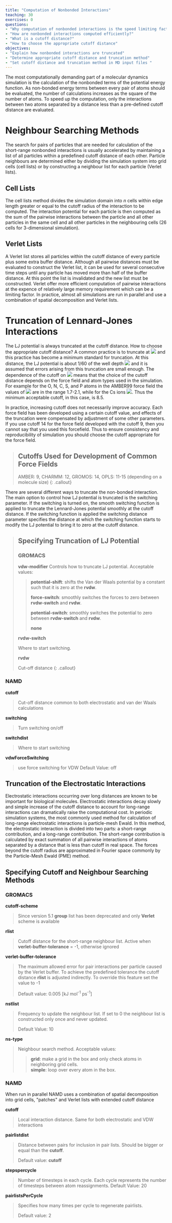 ```yaml
---
title: "Computation of Nonbonded Interactions"
teaching: 30
exercises: 0
questions:
- "Why computation of nonbonded interactions is the speed limiting factor?"
- "How are nonbonded interactions computed efficiently?"
- "What is a cutoff distance?"
- "How to choose the appropriate cutoff distance"
objectives:
- "Explain how nonbonded interactions are truncated"
- "Determine appropriate cutoff distance and truncation method"
- "Set cutoff distance and truncation method in MD input files "
---
```


The most computationally demanding part of a molecular dynamics simulation is the calculation of the nonbonded terms of the potential energy function. As non-bonded energy terms between every pair of atoms should be evaluated, the number of calculations increases as the square of the number of atoms. To speed up the computation, only the interactions between two atoms separated by a distance less than a pre-defined cutoff distance are evaluated.

# Neighbour Searching Methods
 The search for pairs of particles that are needed for calculation of the short-range nonbonded interactions is usually accelerated by maintaining a list of all particles within a predefined cutoff distance of each other.  Particle neighbours are determined either by dividing the simulation system into grid cells (cell lists) or by constructing a neighbour list for each particle (Verlet lists).

## Cell Lists
The cell lists method divides the simulation domain into *n* cells within edge length greater or equal to the cutoff radius of the interaction to be computed.  The interaction potential for each particle is then computed as the sum of the pairwise interactions between the particle and all other particles in the same cell and all other particles in the neighbouring cells (26 cells for 3-dimensional simulation).

## Verlet Lists
A Verlet list stores all particles within the cutoff distance of every particle plus some extra buffer distance. Although all pairwise distances must be evaluated to construct the Verlet list, it can be used for several consecutive time steps until any particle has moved more than half of the buffer distance. At this point the list is invalidated and the new list must be constructed. Verlet offer more efficient computation of pairwise interactions at the expence of relatively large memory requirement which can be a limiting factor. In practice, almost all simulations are run in parallel and use a combination of spatial decomposition and Verlet lists.

# Truncation of Lennard-Jones Interactions

The LJ potential is always truncated at the cutoff distance. How to choose the appropriate cutoff distance? A common practice is to truncate at <img src="https://latex.codecogs.com/gif.latex?2.5\sigma"/> and this practice has become a minimum standard for truncation.  At this distance, the LJ potential is about 1/60 of the well depth <img src="https://latex.codecogs.com/gif.latex?\epsilon"/> and it is assumed that errors arising from this truncation are small enough. The dependence of the cutoff on <img src="https://latex.codecogs.com/gif.latex?\sigma"/> means that the choice of the cutoff distance depends on the force field and atom types used in the simulation. For example for the O, N, C, S, and P atoms in the AMBER99 force field the values of <img src="https://latex.codecogs.com/gif.latex?\sigma"/> are in the range 1.7-2.1,  while for the Cs ions  <img src="https://latex.codecogs.com/gif.latex?\sigma=3.4"/>. Thus the minimum acceptable cutoff, in this case, is 8.5.

In practice, increasing cutoff does not necessarily improve accuracy. Each force field has been developed using a certain cutoff value, and effects of the truncation were compensated by adjustment of some other parameters. If you use cutoff 14 for the force field developed with the cutoff 9, then you cannot say that you used this forcefield. Thus to ensure consistency and reproducibility of simulation you should choose the cutoff appropriate for the force field.

> ## Cutoffs Used for Development of Common Force Fields
> AMBER: 9,
> CHARMM: 12,
> GROMOS: 14,
> OPLS: 11-15 (depending on a molecule size)
{: .callout}

There are several different ways to truncate the non-bonded interaction. The main option to control how LJ potential is truncated is the switching parameter. If the switching is turned on, the smooth switching function is applied to truncate the Lennard-Jones potential smoothly at the cutoff distance. If the switching function is applied the switching distance parameter specifies the distance at which the switching function starts to modify the LJ potential to bring it to zero at the cutoff distance.

> ## Specifying Truncation of LJ Potential
> ### GROMACS
> **vdw-modifier**
> Controls how to truncate LJ potential. Acceptable values:
> >**potential-shift**: shifts the Van der Waals potential by a constant such that it is zero at the **rvdw**.
>>
>>**force-switch**: smoothly switches the forces to zero between **rvdw-switch** and **rvdw**.
>>
>> **potential-switch**: smoothly switches the potential to zero between **rvdw-switch** and **rvdw**.
>>
>>**none**
>
> **rvdw-switch**
>
> Where to start switching.
>
> **rvdw**
>
> Cut-off distance
{: .callout}


### NAMD
**cutoff**
> Cut-off distance common to both electrostatic and van der Waals calculations

**switching**
> Turn switching on/off

**switchdist**
> Where to start switching

**vdwForceSwitching**
> use force switching for VDW
> Default Value: off


## Truncation of the Electrostatic Interactions
Electrostatic interactions occurring over long distances are known to be important for biological molecules. Electrostatic interactions decay slowly and simple increase of the cutoff distance to account for long-range interactions can dramatically raise the computational cost. In periodic simulation systems, the most commonly used method for calculation of long-range electrostatic interactions is particle-mesh Ewald.  In this method, the electrostatic interaction is divided into two parts: a short-range contribution, and a long-range contribution. The short-range contribution is calculated by exact summation of all pairwise interactions of atoms separated by a distance that is less than cutoff in real space. The forces beyond the cutoff radius are approximated in Fourier space commonly by the Particle-Mesh Ewald (PME) method.

## Specifying Cutoff and Neighbour Searching Methods

### GROMACS ####

**cutoff-scheme**
> Since version 5.1 **group** list has been deprecated and only **Verlet** scheme is available

**rlist**
> Cutoff distance for the short-range neighbour list. Active when **verlet-buffer-tolerance** = -1, otherwise ignored

**verlet-buffer-tolerance**
> The maximum allowed error for pair interactions per particle caused by the Verlet buffer. To achieve the predefined tolerance the cutoff distance **rlist** is adjusted indirectly. To override this feature set the value to -1
>
> Default value: 0.005 [kJ mol<sup>-1</sup> ps<sup>-1</sup>]

**nstlist**
> Frequency to update the neighbour list. If set to 0 the neighbour list is constructed only once and never updated.
>
> Default Value: 10

**ns-type**
> Neighbour search method.
> Acceptable values:
>> **grid**: make a grid in the box and only check atoms in neighboring grid cells.<br>
>> **simple**: loop over every atom in the box.

### NAMD
 When run in parallel NAMD uses a combination of spatial decomposition into grid cells, "patches" and Verlet lists with extended cutoff distance

**cutoff**
> Local interaction distance. Same for both electrostatic and VDW interactions

**pairlistdist**
> Distance between pairs for inclusion in pair lists. Should be bigger or equal than the **cutoff**.
>
> Default value: **cutoff**
>
**stepspercycle**
> Number of timesteps in each cycle. Each cycle represents the number of timesteps between atom reassignments.
> Default Value: 20

**pairlistsPerCycle**
> Specifies how many times per cycle to regenerate pairlists.
>
> Default value: 2
